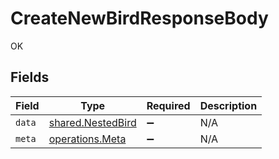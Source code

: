 # CreateNewBirdResponseBody

OK


## Fields

| Field                                                         | Type                                                          | Required                                                      | Description                                                   |
| ------------------------------------------------------------- | ------------------------------------------------------------- | ------------------------------------------------------------- | ------------------------------------------------------------- |
| `data`                                                        | [shared.NestedBird](../../../sdk/models/shared/nestedbird.md) | :heavy_minus_sign:                                            | N/A                                                           |
| `meta`                                                        | [operations.Meta](../../../sdk/models/operations/meta.md)     | :heavy_minus_sign:                                            | N/A                                                           |